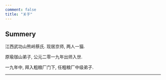 ```yaml
---
comment: false
title: "关于"
---
```


## Summery

江西武功山熊岭蔡氏. 现居京师, 两人一猫.

原瑜珈山弟子, 公元二零一九年出师入世.

一九年中, 拜入粗粮厂门下, 任粗粮厂中级弟子.

---

<article class="dogdog">
    <p id="dogdog"></p>
</article>
